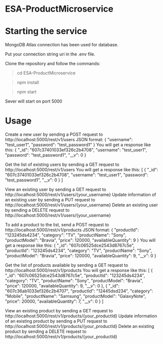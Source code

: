 # ESA-ProductMicroservice
# Starting the service
MongoDB Atlas connection has been used for database.

Put your connection string uri in the .env file.

Clone the repository and follow the commands:

>cd ESA-ProductMicroservice

>npm install

>npm start

Sever will start on port 5000
# Usage
Create a new user by sending a POST request to http://localhost:5000/rest/v1/users JSON format:
        {
            	"username": "test_user1",
        	    "password": "test_password1"
        }
You will get a response like this:
        {
        	"_id": "607c37401033ef326c2b4708",
        	"username": "test_user1",
        	"password": "test_password1",
        	"__v": 0
        }
        
Get the list of existing users by sending a GET request to http://localhost:5000/rest/v1/users
You will get a response like this:
[
    {
        "_id": "607c37401033ef326c2b4708",
        "username": "test_user1",
        "password": "test_password1",
        "__v": 0
    }
]

View an existing user by sending a GET request to http://localhost:5000/rest/v1/users/{your_username}
Update information of an existing user by sending a PUT request to http://localhost:5000/rest/v1/users/{your_username} 
Delete an existing user by sending a DELETE request to http://localhost:5000/rest/v1/users/{your_username}

To add a product to the list, send a POST request to http://localhost:5000/rest/v1/products JSON format:
        {
            	"productId": "123245ds4234",
            	"category": "TV",
            	"productName": "Sony",
            	"productModel": "Bravia",
            	"price": 120000,
            	"availableQuantity": 9
        }
 You will get a response like this:
        {
          "_id": "607c06525dce2543d8767c5e",
        	"productId": "123245ds4234",
        	"category": "TV",
        	"productName": "Sony",
        	"productModel": "Bravia",
        	"price": 120000,
        	"availableQuantity": 9,
        	"__v": 0
          }
 
 Get the list of products available by sending a GET request to http://localhost:5000/rest/v1/products
 You will get a response like this:
[
    {
        "_id": "607c06525dce2543d8767c5e",
        "productId": "123245ds4234",
        "category": "TV",
        "productName": "Sony",
        "productModel": "Bravia",
        "price": 120000,
        "availableQuantity": 9,
        "__v": 0
    },
    {
        "_id": "607c36ab1033ef326c2b4707",
        "productId": "12445dsd234",
        "category": "Mobile",
        "productName": "Samsung",
        "productModel": "GalaxyNote",
        "price": 20000,
        "availableQuantity": 7,
        "__v": 0
    }
]
   
View an existing product by sending a GET request to http://localhost:5000/rest/v1/products/{your_productId}
Update information of an existing product by sending a PUT request to http://localhost:5000/rest/v1/products/{your_productId}
Delete an existing product by sending a DELETE request to http://localhost:5000/rest/v1/products/{your_productId}



